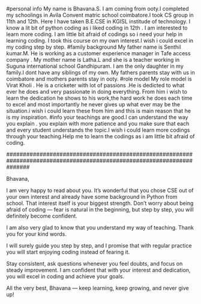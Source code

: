 #personal info 
My name is Bhavana.S.
I am coming from ooty.I completed my schoolings in Avila Convent matric school coimbatore.I took CS group in 11th and 12th.
Here I have taken B.E.CSE in KGISL institude of technology.
I know a lit bit of python coding as i liked coding in 12th .
I am interested to learn more coding.
I am little bit afraid of codings so i need your help in learning coding.
I took this course on my own interest.I wish i could excel in my coding step by step.
#family background
My father name is Senthil kumar.M. He is working as a customer experience manager in Tafe access company .
My mother name is Latha.L and she is a teacher working in Suguna international school Gandhipuram. 
I am the only daughter in my family.I dont have any siblings of my own.
My fathers parents stay with us in coimbatore and mothers parents stay in ooty.
#role model
My role model is Virat Kholi . He is a cricketer with lot of passions .He is dedicted to what ever he does and very passionate in doing everything.
From him i wish to learn the dedication he shows to his work,the hard work he does each time to excel and most importantly he never gives up what ever may be the situation.i wish i could learn these from him and this is main reason that he is my inspiration.
#info 
your teachings are good.I can understand the way you explain . you explain with more patience and you make sure that each and every student understands the topic.I wish i could learn more codings through your teaching.Help me to learn the codings as i am little bit afraid of coding.


#######################################################################################################################

Bhavana,

I am very happy to read about you. It’s wonderful that you chose CSE out of your own interest and already have some background in Python from school. That interest itself is your biggest strength. Don’t worry about being afraid of coding — fear is natural in the beginning, but step by step, you will definitely become confident.

I am also very glad to know that you understand my way of teaching. Thank you for your kind words. 

I will surely guide you step by step, and I promise that with regular practice you will start enjoying coding instead of fearing it.

Stay consistent, ask questions whenever you feel doubts, and focus on steady improvement. I am confident that with your interest and dedication, you will excel in coding and achieve your goals.

All the very best, Bhavana — keep learning, keep growing, and never give up!
